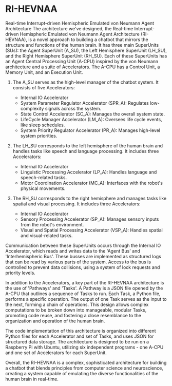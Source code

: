 # RI-HEVNAA
 Real-time Interrupt-driven Hemispheric Emulated von Neumann Agent Architecture
The architecture we've designed, the Real-time Interrupt-driven Hemispheric Emulated von Neumann Agent Architecture (RI-HEVNAA), is a novel approach to building a chatbot that mirrors the structure and functions of the human brain. It has three main SuperUnits (SUs): the Agent SuperUnit (A_SU), the Left Hemisphere SuperUnit (LH_SU), and the Right Hemisphere SuperUnit (RH_SU). Each of these SuperUnits has an Agent Central Processing Unit (A-CPU) inspired by the von Neumann architecture and a suite of Accelerators. The A-CPU has a Control Unit, a Memory Unit, and an Execution Unit.

1. The A_SU serves as the high-level manager of the chatbot system. It consists of five Accelerators:
    - Internal IO Accelerator
    - System Parameter Regulator Accelerator (SPR_A): Regulates low-complexity signals across the system.
    - State Control Accelerator (SC_A): Manages the overall system state.
    - LifeCycle Manager Accelerator (LM_A): Oversees life cycle events, like sleep schedules.
    - System Priority Regulator Accelerator (PR_A): Manages high-level system priorities.

2. The LH_SU corresponds to the left hemisphere of the human brain and handles tasks like speech and language processing. It includes three Accelerators:
    - Internal IO Accelerator
    - Linguistic Processing Accelerator (LP_A): Handles language and speech-related tasks.
    - Motor Coordination Accelerator (MC_A): Interfaces with the robot's physical movements.

3. The RH_SU corresponds to the right hemisphere and manages tasks like spatial and visual processing. It includes three Accelerators:
    - Internal IO Accelerator
    - Sensory Processing Accelerator (SP_A): Manages sensory inputs from the robot's environment.
    - Visual and Spatial Processing Accelerator (VSP_A): Handles spatial and visual-related tasks.

Communication between these SuperUnits occurs through the Internal IO Accelerator, which reads and writes data to the 'Agent Bus' and 'Interhemispheric Bus'. These busses are implemented as structured logs that can be read by various parts of the system. Access to the bus is controlled to prevent data collisions, using a system of lock requests and priority levels.

In addition to the Accelerators, a key part of the RI-HEVNAA architecture is the use of 'Pathways' and 'Tasks'. A Pathway is a JSON file opened by the A-CPU that outlines a sequence of Tasks to run. Each Task, a Python file, performs a specific operation. The output of one Task serves as the input to the next, forming a chain of operations. This design allows complex computations to be broken down into manageable, modular Tasks, promoting code reuse, and fostering a close resemblance to the organization and operation of the human brain.

The code implementation of this architecture is organized into different Python files for each Accelerator and set of Tasks, and uses JSON for structured data storage. The architecture is designed to be run on a Raspberry Pi with Ubuntu, utilizing six independent programs - one A-CPU and one set of Accelerators for each SuperUnit.

Overall, the RI-HEVNAA is a complex, sophisticated architecture for building a chatbot that blends principles from computer science and neuroscience, creating a system capable of emulating the diverse functionalities of the human brain in real-time.
